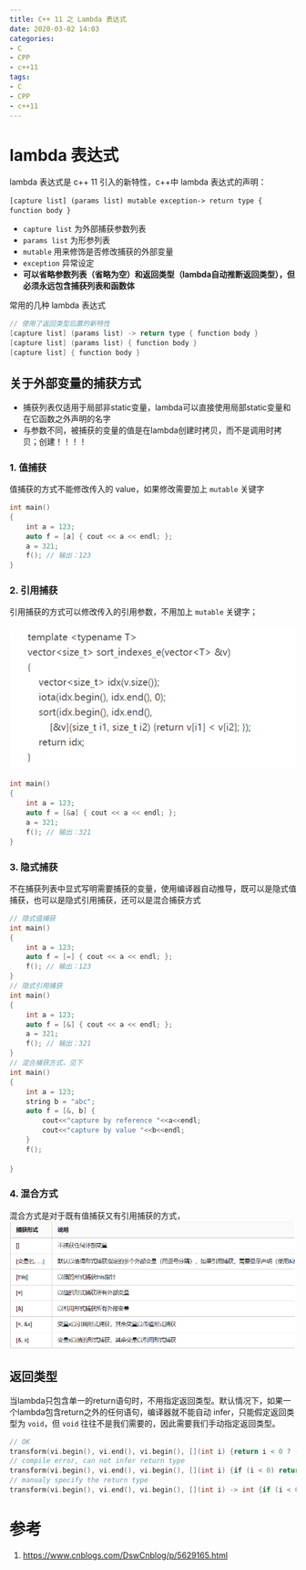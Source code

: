```yaml
---
title: C++ 11 之 Lambda 表达式
date: 2020-03-02 14:03
categories:
- C
- CPP
- c++11
tags:
- C
- CPP
- c++11
---
```


# lambda 表达式

lambda 表达式是 c++ 11 引入的新特性，c++中 lambda 表达式的声明：

`[capture list] (params list) mutable exception-> return type { function body }`

- `capture list` 为外部捕获参数列表
- `params list` 为形参列表
- `mutable` 用来修饰是否修改捕获的外部变量
- `exception` 异常设定
- **可以省略参数列表（省略为空）和返回类型（lambda自动推断返回类型），但必须永远包含捕获列表和函数体**

常用的几种 lambda 表达式

```c++
// 使用了返回类型后置的新特性
[capture list] (params list) -> return type { function body }
[capture list] (params list) { function body }
[capture list] { function body }
```

## 关于外部变量的捕获方式

- 捕获列表仅适用于局部非static变量，lambda可以直接使用局部static变量和在它函数之外声明的名字
- 与参数不同，被捕获的变量的值是在lambda创建时拷贝，而不是调用时拷贝；创建！！！！

### 1. 值捕获

值捕获的方式不能修改传入的 value，如果修改需要加上 `mutable` 关键字

```c++
int main()
{
    int a = 123;
    auto f = [a] { cout << a << endl; };
    a = 321;
    f(); // 输出：123
}
```

### 2. 引用捕获

引用捕获的方式可以修改传入的引用参数，不用加上 `mutable` 关键字；

![引用捕获](./lambda/value_catch.png)

```c++
int main()
{
    int a = 123;
    auto f = [&a] { cout << a << endl; };
    a = 321;
    f(); // 输出：321
}
```

### 3. 隐式捕获

不在捕获列表中显式写明需要捕获的变量，使用编译器自动推导，既可以是隐式值捕获，也可以是隐式引用捕获，还可以是混合捕获方式

```c++
// 隐式值捕获
int main()
{
    int a = 123;
    auto f = [=] { cout << a << endl; };
    f(); // 输出：123
}
// 隐式引用捕获
int main()
{
    int a = 123;
    auto f = [&] { cout << a << endl; };
    a = 321;
    f(); // 输出：321
}
// 混合捕获方式，见下
int main()
{
    int a = 123;
    string b = "abc";
    auto f = [&, b] {
        cout<<"capture by reference "<<a<<endl;
        cout<<"capture by value "<<b<<endl;
    }
    f();

}
```

### 4. 混合方式

混合方式是对于既有值捕获又有引用捕获的方式，
![混合方式](./lambda/mixed_mode.png)

## 返回类型

当lambda只包含单一的return语句时，不用指定返回类型。默认情况下，如果一个lambda包含return之外的任何语句，编译器就不能自动 infer，只能假定返回类型为 `void`，但 `void` 往往不是我们需要的，因此需要我们手动指定返回类型。

```c++
// OK
transform(vi.begin(), vi.end(), vi.begin(), [](int i) {return i < 0 ? -i : i;})
// compile error, can not infer return type
transform(vi.begin(), vi.end(), vi.begin(), [](int i) {if (i < 0) return -i; else return i;})
// manualy specify the return type
transform(vi.begin(), vi.end(), vi.begin(), [](int i) -> int {if (i < 0) return -i; else return i;})
```

# 参考

1. https://www.cnblogs.com/DswCnblog/p/5629165.html